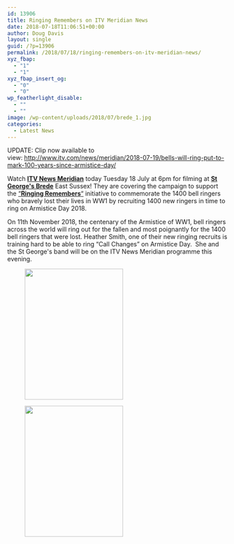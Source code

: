 ```yaml
---
id: 13906
title: Ringing Remembers on ITV Meridian News
date: 2018-07-18T11:06:51+00:00
author: Doug Davis
layout: single
guid: /?p=13906
permalink: /2018/07/18/ringing-remembers-on-itv-meridian-news/
xyz_fbap:
  - "1"
  - "1"
xyz_fbap_insert_og:
  - "0"
  - "0"
wp_featherlight_disable:
  - ""
  - ""
image: /wp-content/uploads/2018/07/brede_1.jpg
categories:
  - Latest News
---
```

UPDATE: Clip now available to view: <a href="http://www.itv.com/news/meridian/2018-07-19/bells-will-ring-put-to-mark-100-years-since-armistice-day/" target="_blank" rel="noopener">http://www.itv.com/news/meridian/2018-07-19/bells-will-ring-put-to-mark-100-years-since-armistice-day/</a>

Watch **<a href="http://www.itv.com/news/meridian/" target="_blank" rel="noopener">ITV News Meridian</a>** today Tuesday 18 July at 6pm for filming at **<a href="https://www.scacr.org/towers/districts/east/24-brede-st-george" target="_blank" rel="noopener">St George&apos;s Brede</a>** East Sussex! They are covering the campaign to support the <a href="https://a100./?rf=32" target="_blank" rel="noopener">&#8220;<strong>Ringing Remembers</strong>&#8220;</a> initiative to commemorate the 1400 bell ringers who bravely lost their lives in WW1 by recruiting 1400 new ringers in time to ring on Armistice Day 2018.

On 11th November 2018, the centenary of the Armistice of WW1, bell ringers across the world will ring out for the fallen and most poignantly for the 1400 bell ringers that were lost. Heather Smith, one of their new ringing recruits is training hard to be able to ring &#8220;Call Changes&#8221; on Armistice Day.  She and the St George&apos;s band will be on the ITV News Meridian programme this evening.

<div id='gallery-4' class='gallery galleryid-13906 gallery-columns-2 gallery-size-medium'>
  <figure class='gallery-item'> 
  
  <div class='gallery-icon portrait'>
    <a href='https://cccbr.org.uk/wp-content/uploads/2018/07/brede_2.jpg'><img width="225" height="300" src="https://cccbr.org.uk/wp-content/uploads/2018/07/brede_2-225x300.jpg" class="attachment-medium size-medium" alt="" loading="lazy" srcset="https://cccbr.org.uk/wp-content/uploads/2018/07/brede_2-225x300.jpg 225w, https://cccbr.org.uk/wp-content/uploads/2018/07/brede_2-300x400.jpg 300w, https://cccbr.org.uk/wp-content/uploads/2018/07/brede_2.jpg 360w" sizes="(max-width: 225px) 100vw, 225px" /></a>
  </div></figure><figure class='gallery-item'> 
  
  <div class='gallery-icon portrait'>
    <a href='https://cccbr.org.uk/wp-content/uploads/2018/07/brede_1.jpg'><img width="225" height="300" src="https://cccbr.org.uk/wp-content/uploads/2018/07/brede_1-225x300.jpg" class="attachment-medium size-medium" alt="" loading="lazy" srcset="https://cccbr.org.uk/wp-content/uploads/2018/07/brede_1-225x300.jpg 225w, https://cccbr.org.uk/wp-content/uploads/2018/07/brede_1-300x400.jpg 300w, https://cccbr.org.uk/wp-content/uploads/2018/07/brede_1.jpg 360w" sizes="(max-width: 225px) 100vw, 225px" /></a>
  </div></figure>
</div>
